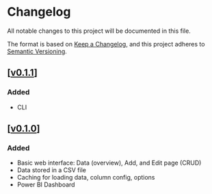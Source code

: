 # Changelog

All notable changes to this project will be documented in this file.

The format is based on [Keep a Changelog](https://keepachangelog.com/en/1.1.0/),
and this project adheres to [Semantic Versioning](https://semver.org/spec/v2.0.0.html).

<!-- Format:
##[] - 

### Added

### Changed

### Fixed

### Removed

 -->

## [[v0.1.1](https://github.com/ngntrgduc/movies-manager/releases/tag/v0.1.1)]

### Added
- CLI

## [[v0.1.0](https://github.com/ngntrgduc/movies-manager/releases/tag/v0.1.0)]

### Added
- Basic web interface: Data (overview), Add, and Edit page (CRUD)
- Data stored in a CSV file
- Caching for loading data, column config, options
- Power BI Dashboard
